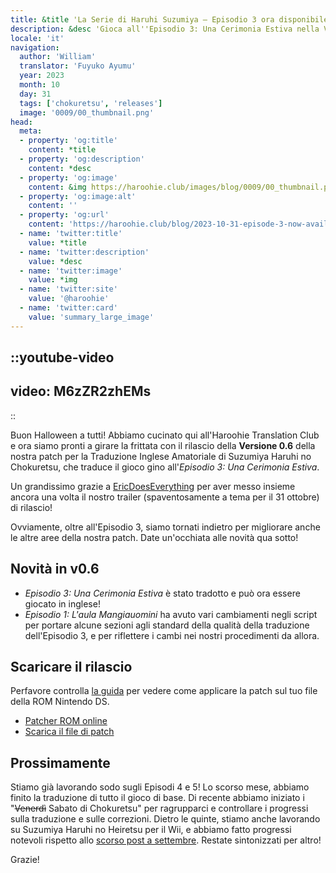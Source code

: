 ```yaml
---
title: &title 'La Serie di Haruhi Suzumiya – Episodio 3 ora disponibile!'
description: &desc 'Gioca all''Episodio 3: Una Cerimonia Estiva nella Versione 0.6 della patch inglese di Suzumiya Haruhi no Chokuretsu, available now!'
locale: 'it'
navigation:
  author: 'William'
  translator: 'Fuyuko Ayumu'
  year: 2023
  month: 10
  day: 31
  tags: ['chokuretsu', 'releases']
  image: '0009/00_thumbnail.png'
head:
  meta:
  - property: 'og:title'
    content: *title
  - property: 'og:description'
    content: *desc
  - property: 'og:image'
    content: &img https://haroohie.club/images/blog/0009/00_thumbnail.png
  - property: 'og:image:alt'
    content: ''
  - property: 'og:url'
    content: 'https://haroohie.club/blog/2023-10-31-episode-3-now-available'
  - name: 'twitter:title'
    value: *title
  - name: 'twitter:description'
    value: *desc
  - name: 'twitter:image'
    value: *img
  - name: 'twitter:site'
    value: '@haroohie'
  - name: 'twitter:card'
    value: 'summary_large_image'
---
```


::youtube-video
----
video: M6zZR2zhEMs
----
::

Buon Halloween a tutti! Abbiamo cucinato qui all'Haroohie Translation Club e ora siamo pronti a girare la frittata con il rilascio della **Versione 0.6** della nostra patch per la Traduzione Inglese Amatoriale di Suzumiya Haruhi no Chokuretsu, che traduce il gioco gino all'*Episodio 3: Una Cerimonia Estiva*.

Un grandissimo grazie a [EricDoesEverything](https://www.youtube.com/@EricDoesEverythingSeries) per aver messo insieme ancora una volta il nostro trailer (spaventosamente a tema per il 31 ottobre) di rilascio!

Ovviamente, oltre all'Episodio 3, siamo tornati indietro per migliorare anche le altre aree della nostra patch. Date un'occhiata alle novità qua sotto!

## Novità in v0.6
* *Episodio 3: Una Cerimonia Estiva* è stato tradotto e può ora essere giocato in inglese!
* *Episodio 1: L'aula Mangiauomini* ha avuto vari cambiamenti negli script per portare alcune sezioni agli standard della qualità della traduzione dell'Episodio 3, e per riflettere i cambi nei nostri procedimenti da allora.


## Scaricare il rilascio
Perfavore controlla [la guida](/it/chokuretsu/guide) per vedere come applicare la patch sul tuo file della ROM Nintendo DS.

* [Patcher ROM online](/chokuretsu/patch)
* [Scarica il file di patch](https://github.com/haroohie-club/ChokuretsuTranslationRelease/releases/latest)

## Prossimamente
Stiamo già lavorando sodo sugli Episodi 4 e 5! Lo scorso mese, abbiamo finito la traduzione di tutto il gioco di base. Di recente abbiamo iniziato i "~~Venerdì~~ Sabato di Chokuretsu" per ragrupparci e controllare i progressi sulla traduzione e sulle correzioni. Dietro le quinte, stiamo anche lavorando su Suzumiya Haruhi no Heiretsu per il Wii, e abbiamo fatto progressi notevoli rispetto allo [scorso post a settembre](/it/blog/2023-09-11-september-2023-progress-update). Restate sintonizzati per altro!

Grazie!